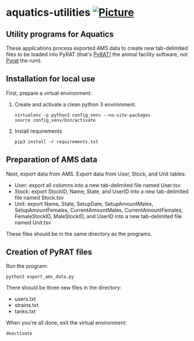 # aquatics-utilities [![Picture](https://raw.github.com/janelia-flyem/janelia-flyem.github.com/master/images/HHMI_Janelia_Color_Alternate_180x40.png)](http://www.janelia.org)

## Utility programs for Aquatics

These applications process exported AMS data to create new tab-delimited files to be loaded into PyRAT
(that's [PyRAT](https://www.scionics.com/pyrat.html)] the animal facility software, not [Pyrat](http://www.pyratrum.com) the rum).

## Installation for local use

First, prepare a virtual environment:

1. Create and activate a clean python 3 environment.
    ```
    virtualenv -p python3 config_venv --no-site-packages
    source config_venv/bin/activate
    ```
2. Install requirements
    ```
    pip3 install -r requirements.txt
    ```

## Preparation of AMS data

Next, export data from AMS. Export data from User, Stock, and Unit tables:

- User: export all columns into a new tab-delimited file named User.tsv
- Stock: export StockID, Name, State, and UserID into a new tab-delimited file named Stock.tsv
- Unit: export Name, State, SetupDate, SetupAmountMales, SetupAmountFemales, CurrentAmountMales, CurrentAmountFemales, FemaleStockID, MaleStockID, and UserID into a new tab-delimited file named Unit.tsv

These files should be in the same directory as the programs.

## Creation of PyRAT files

Run the program:
   ```
   python3 export_ams_data.py
   ```

There should be three new files in the directory:
- users.txt
- strains.txt
- tanks.txt

When you're all done, exit the virtual environment:
   ```
   deactivate
   ```
